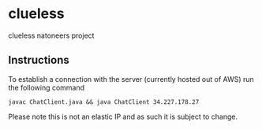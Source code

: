 # clueless
clueless natoneers project

## Instructions

To establish a connection with the server (currently hosted out of AWS) run the following command
```
javac ChatClient.java && java ChatClient 34.227.178.27
```

Please note this is not an elastic IP and as such it is subject to change. 
